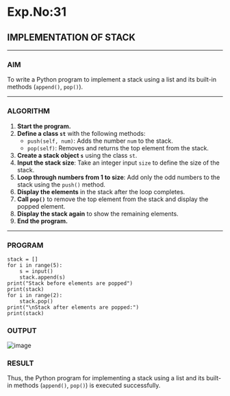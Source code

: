 # Exp.No:31  
## IMPLEMENTATION OF STACK

---

### AIM  
To write a Python program to implement a stack using a list and its built-in methods (`append()`, `pop()`).

---

### ALGORITHM

1. **Start the program.**
2. **Define a class `st`** with the following methods:
   - `push(self, num)`: Adds the number `num` to the stack.
   - `pop(self)`: Removes and returns the top element from the stack.
3. **Create a stack object `s`** using the class `st`.
4. **Input the stack size**: Take an integer input `size` to define the size of the stack.
5. **Loop through numbers from 1 to size**: Add only the odd numbers to the stack using the `push()` method.
6. **Display the elements** in the stack after the loop completes.
7. **Call `pop()`** to remove the top element from the stack and display the popped element.
8. **Display the stack again** to show the remaining elements.
9. **End the program.**

---

### PROGRAM

```
stack = []
for i in range(5):
    s = input()
    stack.append(s)
print("Stack before elements are popped")
print(stack)
for i in range(2):
    stack.pop()
print("\nStack after elements are popped:")
print(stack)
```
### OUTPUT

![image](https://github.com/user-attachments/assets/9aace2a8-69e6-4fda-a93b-a42cfbdd6c80)

### RESULT

Thus, the Python program for implementing a stack using a list and its built-in methods (`append()`, `pop()`) is executed successfully.
